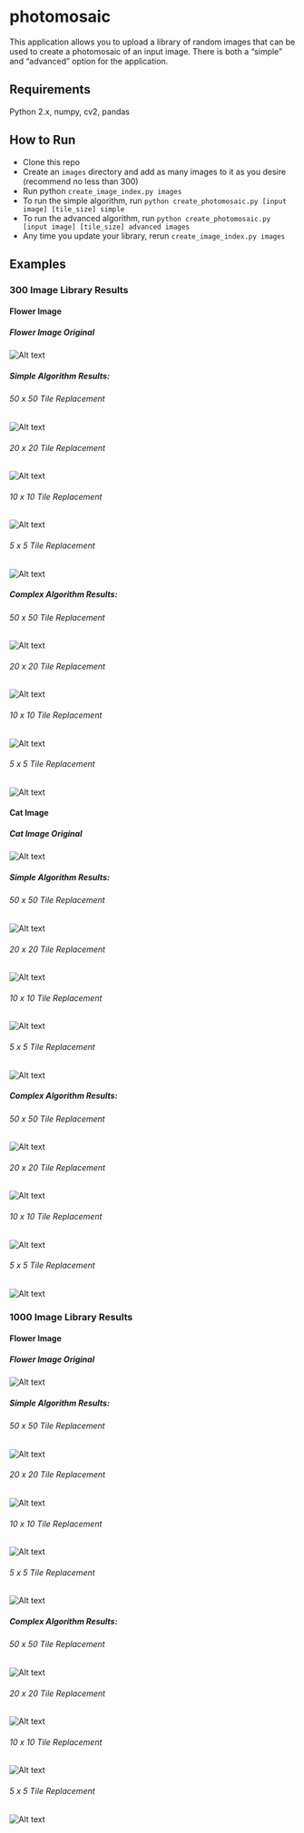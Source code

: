 # photomosaic

This application allows you to upload a library of random images that can be used to create a photomosaic of an input image. There is both a “simple” and “advanced” option for the application.

## Requirements

Python 2.x, numpy, cv2, pandas

## How to Run

* Clone this repo
* Create an `images` directory and add as many images to it as you desire (recommend no less than 300)
* Run python `create_image_index.py images`
* To run the simple algorithm, run `python create_photomosaic.py [input image] [tile_size] simple `
* To run the advanced algorithm, run `python create_photomosaic.py [input image] [tile_size] advanced images `
* Any time you update your library, rerun `create_image_index.py images`

## Examples

### 300 Image Library Results

#### Flower Image

##### Flower Image Original 
![Alt text](/input_output/flowers.jpg?raw=true "Original Image")

##### Simple Algorithm Results: 


###### 50 x 50 Tile Replacement
![Alt text](/input_output/simple_mosaic_50flowers.jpg?raw=true "50 x 50 Tile Replacement")

###### 20 x 20 Tile Replacement
![Alt text](/input_output/simple_mosaic_20_flowers.jpg?raw=true "20 x 20 Tile Replacement")

###### 10 x 10 Tile Replacement
![Alt text](/input_output/simple_mosaic_10flowers.jpg?raw=true "10 x 10 Tile Replacement")

###### 5 x 5 Tile Replacement
![Alt text](/input_output/simple_mosaic_5flowers.jpg?raw=true "5 x 5 Tile Replacement")

##### Complex Algorithm Results:

###### 50 x 50 Tile Replacement
![Alt text](/input_output/advanced_mosaic_50flowers.jpg?raw=true "50 x 50 Tile Replacement")

###### 20 x 20 Tile Replacement
![Alt text](/input_output/advanced_mosaic_20flowers.jpg?raw=true "20 x 20 Tile Replacement")

###### 10 x 10 Tile Replacement
![Alt text](/input_output/advanced_mosaic_10flowers.jpg?raw=true "10 x 10 Tile Replacement")

###### 5 x 5 Tile Replacement
![Alt text](/input_output/advanced_mosaic_5flowers.jpg?raw=true "5 x 5 Tile Replacement")

#### Cat Image

##### Cat Image Original 
![Alt text](/input_output/cute_cat.jpg?raw=true "Original Image")

##### Simple Algorithm Results: 


###### 50 x 50 Tile Replacement
![Alt text](/input_output/simple_mosaic_50cute_cat.jpg?raw=true "50 x 50 Tile Replacement")

###### 20 x 20 Tile Replacement
![Alt text](/input_output/simple_mosaic_20cute_cat.jpg?raw=true "20 x 20 Tile Replacement")

###### 10 x 10 Tile Replacement
![Alt text](/input_output/simple_mosaic_10cute_cat.jpg?raw=true "10 x 10 Tile Replacement")

###### 5 x 5 Tile Replacement
![Alt text](/input_output/simple_mosaic_5cute_cat.jpg?raw=true "5 x 5 Tile Replacement")

##### Complex Algorithm Results:

###### 50 x 50 Tile Replacement
![Alt text](/input_output/advanced_mosaic_50cute_cat.jpg?raw=true "50 x 50 Tile Replacement")

###### 20 x 20 Tile Replacement
![Alt text](/input_output/advanced_mosaic_20cute_cat.jpg?raw=true "20 x 20 Tile Replacement")

###### 10 x 10 Tile Replacement
![Alt text](/input_output/advanced_mosaic_10cute_cat.jpg?raw=true "10 x 10 Tile Replacement")

###### 5 x 5 Tile Replacement
![Alt text](/input_output/advanced_mosaic_5cute_cat.jpg?raw=true "5 x 5 Tile Replacement")

### 1000 Image Library Results

#### Flower Image

##### Flower Image Original 
![Alt text](/input_output/flowers.jpg?raw=true "Original Image")

##### Simple Algorithm Results: 


###### 50 x 50 Tile Replacement
![Alt text](/1000_input_output/simple_mosaic_50flowers.jpg?raw=true "50 x 50 Tile Replacement")

###### 20 x 20 Tile Replacement
![Alt text](/1000_input_output/simple_mosaic_20flowers.jpg?raw=true "20 x 20 Tile Replacement")

###### 10 x 10 Tile Replacement
![Alt text](/1000_input_output/simple_mosaic_10flowers.jpg?raw=true "10 x 10 Tile Replacement")

###### 5 x 5 Tile Replacement
![Alt text](/1000_input_output/simple_mosaic_5flowers.jpg?raw=true "5 x 5 Tile Replacement")

##### Complex Algorithm Results:

###### 50 x 50 Tile Replacement
![Alt text](/1000_input_output/advanced_mosaic_50flowers.jpg?raw=true "50 x 50 Tile Replacement")

###### 20 x 20 Tile Replacement
![Alt text](/1000_input_output/advanced_mosaic_20flowers.jpg?raw=true "20 x 20 Tile Replacement")

###### 10 x 10 Tile Replacement
![Alt text](/1000_input_output/advanced_mosaic_10flowers.jpg?raw=true "10 x 10 Tile Replacement")

###### 5 x 5 Tile Replacement
![Alt text](/1000_input_output/advanced_mosaic_5flowers.jpg?raw=true "5 x 5 Tile Replacement")


